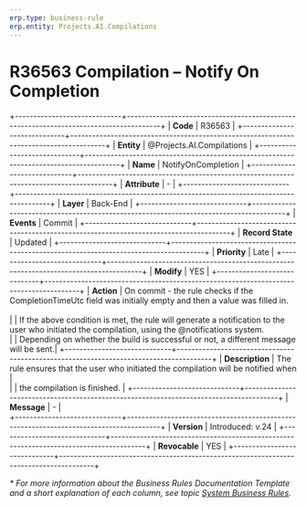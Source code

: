 ```yaml
---
erp.type: business-rule
erp.entity: Projects.AI.Compilations
---
```


# R36563 Compilation – Notify On Complеtion
+-----------------------------+---------------------------------------------------------------------------------------+
| **Code**                    | R36563                                                                                |
+-----------------------------+---------------------------------------------------------------------------------------+
| **Entity**                  | @Projects.AI.Compilations                                                             |
+-----------------------------+---------------------------------------------------------------------------------------+
| **Name**                    | NotifyOnComplеtion                                                                    |
+-----------------------------+---------------------------------------------------------------------------------------+
| **Attribute**               | \-                                                                                    |
+-----------------------------+---------------------------------------------------------------------------------------+
| **Layer**                   | Back-End                                                                              |
+-----------------------------+---------------------------------------------------------------------------------------+
| **Events**                  | Commit                                                                                |
+-----------------------------+---------------------------------------------------------------------------------------+
| **Record State**            | Updated                                                                               |
+-----------------------------+---------------------------------------------------------------------------------------+
| **Priority**                | Late                                                                                  |
+-----------------------------+---------------------------------------------------------------------------------------+
| **Modify**                  | YES                                                                                   |
+-----------------------------+---------------------------------------------------------------------------------------+
| **Action**                  | On commit - the rule checks if the CompletionTimeUtc field was initially empty and then a value was filled in. <br>      
|                             | If the above condition is met, the rule will generate a notification to the user who initiated the compilation, using the @notifications system. <br>
|                             | Depending on whether the build is successful or not, a different message will be sent.|
+-----------------------------+---------------------------------------------------------------------------------------+
| **Description**             | The rule ensures that the user who initiated the compilation will be notified when    |     
|                             | the compilation is finished.                                                          |
+-----------------------------+---------------------------------------------------------------------------------------+
| **Message**                 | \-                                                                                    |                         
+-----------------------------+---------------------------------------------------------------------------------------+
| **Version**                 | Introduced: v.24                                                                      |
+-----------------------------+---------------------------------------------------------------------------------------+
| **Revocable**               | YES                                                                                   |
+-----------------------------+---------------------------------------------------------------------------------------+

*\* For more information about the Business Rules Documentation Template and a short explanation of each column, see
topic [System Business Rules](../templates/template-description-system-business-rules.md).*
